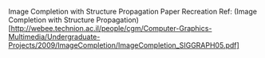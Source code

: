 Image Completion with Structure Propagation Paper Recreation
Ref: (Image Completion with Structure Propagation)[http://webee.technion.ac.il/people/cgm/Computer-Graphics-Multimedia/Undergraduate-Projects/2009/ImageCompletion/ImageCompletion_SIGGRAPH05.pdf]


